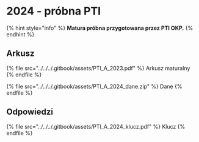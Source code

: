 # 2024 - próbna PTI

{% hint style="info" %}
**Matura próbna przygotowana przez PTI OKP.**
{% endhint %}

## Arkusz

{% file src="../../../.gitbook/assets/PTI_A_2023.pdf" %}
Arkusz maturalny
{% endfile %}

{% file src="../../../.gitbook/assets/PTI_A_2024_dane.zip" %}
Dane
{% endfile %}

## Odpowiedzi

{% file src="../../../.gitbook/assets/PTI_A_2024_klucz.pdf" %}
Klucz
{% endfile %}
